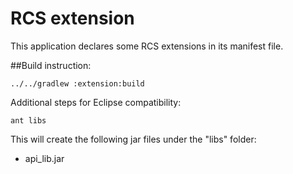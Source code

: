 # RCS extension

This application declares some RCS extensions in its manifest file.

##Build instruction:

<code>../../gradlew :extension:build</code>

Additional steps for Eclipse compatibility:

<code>ant libs</code>

This will create the following jar files under the "libs" folder:
- api_lib.jar
